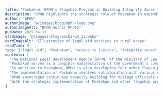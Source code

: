 ```yaml
---
title: "Posbakum: BPHN's Flagship Program in Building Integrity Zones Towards WBBM"
description: "BPHN highlights the strategic role of Posbakum in expanding access to justice and realizing a clean and service-oriented bureaucracy."
author: "BPHN"
authorImage: "@/images/blog/bphn-logo.png"
authorImageAlt: "BPHN Author Photo"
pubDate: 2025-04-11
cardImage: "@/images/blog/posbakum_zi.webp"
cardImageAlt: "Illustration of legal aid services in rural areas"
readTime: 4
tags: ["legal aid", "Posbakum", "access to justice", "integrity zones", "WBBM"]
contents: [
  "The National Legal Development Agency (BPHN) of the Ministry of Law and Human Rights has designated the Legal Aid Post (Posbakum) as a flagship program in the development of Integrity Zones (ZI) towards a Clean and Service-Oriented Bureaucracy (WBBM). This initiative aims to enhance public access to justice, especially at the grassroots level.",
  "Posbakum serves as a tangible manifestation of the government's commitment to providing free legal assistance to underprivileged communities. Through this program, BPHN seeks to ensure that legal services are more accessible, equitable, and responsive to the needs of the public.",
  "In addition to Posbakum, BPHN is also developing four other flagship programs as part of its digital transformation and innovation efforts in building ZI towards WBBM. These programs are designed to improve service quality, increase transparency, and foster public trust in legal institutions.",
  "The implementation of Posbakum involves collaboration with various stakeholders, including local governments, legal aid organizations, and community leaders. This collaborative approach is intended to strengthen the legal culture and empower communities to resolve legal issues effectively.",
  "BPHN encourages continuous capacity building for village officials and community leaders to enhance their understanding of Posbakum's roles and functions. Through training and technical assistance, these stakeholders are expected to play an active role in promoting legal awareness and facilitating access to legal services.",
  "With the strategic implementation of Posbakum and other flagship programs, BPHN is committed to achieving the goals of WBBM by fostering a clean, accountable, and service-oriented legal bureaucracy that upholds the principles of justice and human rights."
]
---
```

